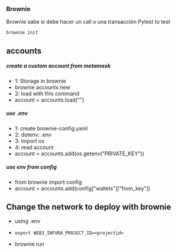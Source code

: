 ### Brownie

Brownie sabe si debe hacer un call o una transacción
Pytest to test

`brownie init`

## accounts

##### create a custom account from metamask

- 1: Storage in brownie
- brownie accounts new <name>
- 2: load with this command
- account = accounts.load("<name>")

##### use .env

- 1: create brownie-config.yaml
- 2: dotenv: .env
- 3: import os
- 4: read account
- account = accounts.add(os.getenv("PRIVATE_KEY"))

##### use env from config

- from brownie import config
- account = accounts.add(config["wallets"]["from_key"])

## Change the network to deploy with brownie

- using .env

* `export WEB3_INFURA_PROJECT_ID=<projectid>`

- brownie run <script> --network <network>

### brownie console

Podemos usar la mayor cantidad de cosas en la consola

[//]: #
[modifier]: https://medium.com/coinmonks/solidity-tutorial-all-about-modifiers-a86cf81c14cb

### Add network to brownie

brownie networks add Ethereum ganache-local host=http://127.0.0.1:7545 chainid=1337
Crear cuenta en Alchemist to fork
brownie networks add development mainnet-fork-dev host=http://127.0.0.1 fork='https://mainnet.infura.io/v3/$WEB3_INFURA_PROJECT_D' accounts=10 mnemonic=brownie port=8545

### TEST

![](test.png)

